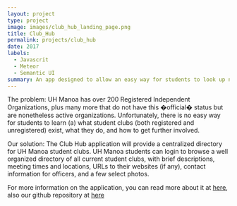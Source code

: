 ```yaml
---
layout: project
type: project
image: images/club_hub_landing_page.png
title: Club_Hub
permalink: projects/club_hub
date: 2017
labels:
  - Javascrit
  - Meteor
  - Semantic UI
summary: An app designed to allow an easy way for students to look up new clubs or see information about a club they may be interested in.
---
```


The problem: UH Manoa has over 200 Registered Independent Organizations, plus many more that do not have this �official� status but are nonetheless active organizations. Unfortunately, there is no easy way for students to learn (a) what student clubs (both registered and unregistered) exist, what they do, and how to get further involved.

Our solution: The Club Hub application will provide a centralized directory for UH Manoa student clubs. UH Manoa students can login to browse a well organized directory of all current student clubs, with brief descriptions, meeting times and locations, URLs to their websites (if any), contact information for officers, and a few select photos.

For more information on the application, you can read more about it at <a href="https://rude-oh-villanueva.github.io/">here</a>, also our github repository at <a href="https://github.com/Rude-Oh-Villanueva/Club_Hub">here</a>